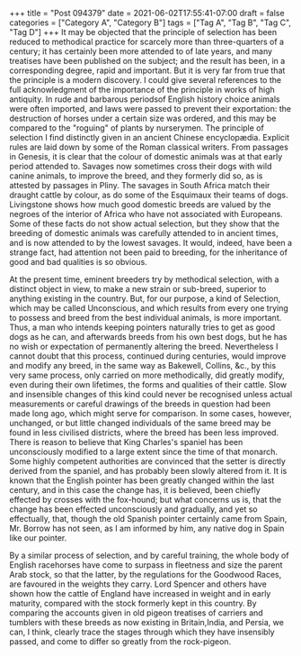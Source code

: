 +++
title = "Post 094379"
date = 2021-06-02T17:55:41-07:00
draft = false
categories = ["Category A", "Category B"]
tags = ["Tag A", "Tag B", "Tag C", "Tag D"]
+++
It may be objected that the principle of selection has been reduced to methodical practice for scarcely more than three-quarters of a century; it has certainly been more attended to of late years, and many treatises have been published on the subject; and the result has been, in a corresponding degree, rapid and important. But it is very far from true that the principle is a modern discovery. I could give several references to the full acknowledgment of the importance of the principle in works of high antiquity. In rude and barbarous periodsof English history choice animals were often imported, and laws were passed to prevent their exportation: the destruction of horses under a certain size was ordered, and this may be compared to the "roguing" of plants by nurserymen. The principle of selection I find distinctly given in an ancient Chinese encyclopædia. Explicit rules are laid down by some of the Roman classical writers. From passages in Genesis, it is clear that the colour of domestic animals was at that early period attended to. Savages now sometimes cross their dogs with wild canine animals, to improve the breed, and they formerly did so, as is attested by passages in Pliny. The savages in South Africa match their draught cattle by colour, as do some of the Esquimaux their teams of dogs. Livingstone shows how much good domestic breeds are valued by the negroes of the interior of Africa who have not associated with Europeans. Some of these facts do not show actual selection, but they show that the breeding of domestic animals was carefully attended to in ancient times, and is now attended to by the lowest savages. It would, indeed, have been a strange fact, had attention not been paid to breeding, for the inheritance of good and bad qualities is so obvious.

At the present time, eminent breeders try by methodical selection, with a distinct object in view, to make a new strain or sub-breed, superior to anything existing in the country. But, for our purpose, a kind of Selection, which may be called Unconscious, and which results from every one trying to possess and breed from the best individual animals, is more important. Thus, a man who intends keeping pointers naturally tries to get as good dogs as he can, and afterwards breeds from his own best dogs, but he has no wish or expectation of permanently altering the breed. Nevertheless I cannot doubt that this process, continued during centuries, would improve and modify any breed, in the same way as Bakewell, Collins, &c., by this very same process, only carried on more methodically, did greatly modify, even during their own lifetimes, the forms and qualities of their cattle. Slow and insensible changes of this kind could never be recognised unless actual measurements or careful drawings of the breeds in question had been made long ago, which might serve for comparison. In some cases, however, unchanged, or but little changed individuals of the same breed may be found in less civilised districts, where the breed has been less improved. There is reason to believe that King Charles's spaniel has been unconsciously modified to a large extent since the time of that monarch. Some highly competent authorities are convinced that the setter is directly derived from the spaniel, and has probably been slowly altered from it. It is known that the English pointer has been greatly changed within the last century, and in this case the change has, it is believed, been chiefly effected by crosses with the fox-hound; but what concerns us is, that the change has been effected unconsciously and gradually, and yet so effectually, that, though the old Spanish pointer certainly came from Spain, Mr. Borrow has not seen, as I am informed by him, any native dog in Spain like our pointer.

By a similar process of selection, and by careful training, the whole body of English racehorses have come to surpass in fleetness and size the parent Arab stock, so that the latter, by the regulations for the Goodwood Races, are favoured in the weights they carry. Lord Spencer and others have shown how the cattle of England have increased in weight and in early maturity, compared with the stock formerly kept in this country. By comparing the accounts given in old pigeon treatises of carriers and tumblers with these breeds as now existing in Britain,India, and Persia, we can, I think, clearly trace the stages through which they have insensibly passed, and come to differ so greatly from the rock-pigeon.
